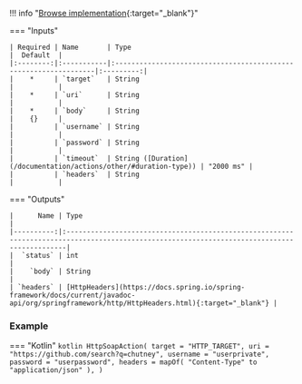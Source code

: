 !!! info "[Browse implementation](https://github.com/chutney-testing/chutney/blob/master/action-impl/src/main/java/com/chutneytesting/action/http/HttpSoapAction.java){:target="_blank"}"

=== "Inputs"

    | Required | Name       | Type                                                             |  Default  |
    |:--------:|:-----------|:-----------------------------------------------------------------|:---------:|
    |    *     | `target`   | String                                                           |           |
    |    *     | `uri`      | String                                                           |           |
    |    *     | `body`     | String                                                           |    {}     |
    |          | `username` | String                                                           |           |
    |          | `password` | String                                                           |           |
    |          | `timeout`  | String ([Duration](/documentation/actions/other/#duration-type)) | "2000 ms" |
    |          | `headers`  | String                                                           |           |

=== "Outputs"

    |      Name | Type                                                                                                                                        |
    |----------:|:--------------------------------------------------------------------------------------------------------------------------------------------|
    |  `status` | int                                                                                                                                         |
    |    `body` | String                                                                                                                                      |
    | `headers` | [HttpHeaders](https://docs.spring.io/spring-framework/docs/current/javadoc-api/org/springframework/http/HttpHeaders.html){:target="_blank"} |

### Example

=== "Kotlin"
    ``` kotlin
    HttpSoapAction(
        target = "HTTP_TARGET",
        uri = "https://github.com/search?q=chutney",
        username = "userprivate",
        password = "userpassword",
        headers = mapOf(
          "Content-Type" to "application/json"
        ),
    )
    ```
